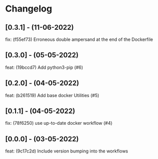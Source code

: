 # Changelog

## [0.3.1] - (11-06-2022)
fix: (f55ef73) Erroneous double ampersand at the end of the Dockerfile

## [0.3.0] - (05-05-2022)
feat: (19bccd7) Add python3-pip (#6)

## [0.2.0] - (04-05-2022)
feat: (b261519) Add base docker Utilities (#5)

## [0.1.1] - (04-05-2022)
fix: (78f6250) use up-to-date docker workflow (#4)

## [0.0.0] - (03-05-2022)
feat: (9c17c2d) Include version bumping into the workflows
